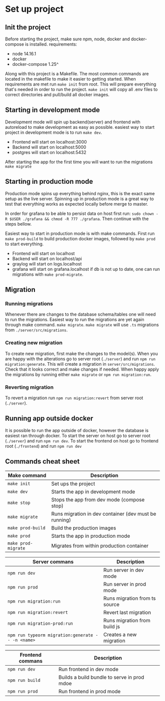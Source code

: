 # Set up project

## Init the project
Before starting the project, make sure npm, node, docker and docker-compose is installed.
requirements:
- node 14.16.1
- docker
- docker-compose 1.25^

Along with this project is a Makefile. The most common commands are located in the makefile to make it easier to 
getting started.
When requirements are met run `make init` from root.
This will prepare everything that's needed in order to run the project.
`make init` will copy all .env files to correct directories and pull/build all docker images.

## Starting in development mode
Development mode will spin up backend(server) and frontend with autoreload to make development as easy as possible.
easiest way to start project in development mode is to run `make dev`.
- Frontend will start on localhost:3000
- Backend will start on localhost:5000
- postgres will start on localhost:5432

After starting the app for the first time you will want to run the migrations
`make migrate`

## Starting in production mode
Production mode spins up everything behind nginx, this is the exact same setup as the live server.
Spinning up in production mode is a great way to test that everything works as expected locally before merge to master.

In order for grafana to be able to persist data on host first run:
`sudo chown -R $USER ./grafana && chmod -R 777 ./grafana`. Then continue with the steps bellow.

Easiest way to start in production mode is with make commands. First run `make prod-build` to build production 
docker images, followed by `make prod` to start everything.
- Frontend will start on localhost
- Backend will start on localhost/api
- graylog will start on logs.localhost
- grafana will start on grafana.localhost
if db is not up to date, one can run migrations with `make prod-migrate`.

## Migration
### Running migrations
Whenever there are changes to the database schema/tables one will need to run the migrations.
Easiest way to run the migrations are yet again through make command. `make migrate`.
`make migrate` will use `.ts` migrations from `./server/src/migrations`.

### Creating new migration
To create new migration, first make the changes to the model(s). When you are happy with the alterations 
go to server root (`./server`) and run `npm run migration:generate`. This will create a migration in `server/src/migrations`. 
Check that it looks correct and make changes if needed. When happy apply the migrations by running either `make migrate` or
`npm run migration:run`.

### Reverting migration
To revert a migration run `npm run migration:revert` from server root (`./server`).

## Running app outside docker
It is possible to run the app outside of docker, however the database is easiest ran through docker.
To start the server on host go to server root (`./server`) and run `npm run dev`.
To start the frontend on host go to frontend root (`./frontend`) and run `npm run dev`


## Commands cheat sheet
| Make command        | Description                                           |
|---------------------|-------------------------------------------------------|
| `make init`         | Set ups the project                                   |
| `make dev`          | Starts the app in development mode                    |
| `make stop`         | Stops the app from dev mode (compose stop)            |
| `make migrate`      | Runs migration in dev container (dev must be running) |
| `make prod-build`   | Build the production images                           |
| `make prod`         | Starts the app in production mode                     |
| `make prod-migrate` | Migrates from within production container             |

| Server commans                                    | Description                   |
|---------------------------------------------------|-------------------------------|
| `npm run dev`                                     | Run server in dev mode        |
| `npm run prod`                                    | Run server in prod mode       |
| `npm run migration:run`                           | Runs migration from ts source |
| `npm run migration:revert`                        | Revert last migration         |
| `npm run migration-prod:run`                      | Runs migration from build js  |
| `npm run typeorm migration:generate -- -n <name>` | Creates a new migration       |

| Frontend commans | Description                                 |
|------------------|---------------------------------------------|
| `npm run dev`    | Run frontend in dev mode                    |
| `npm run build`  | Builds a build bundle to serve in prod mdoe |
| `npm run prod`   | Run frontend in prod mode                   |